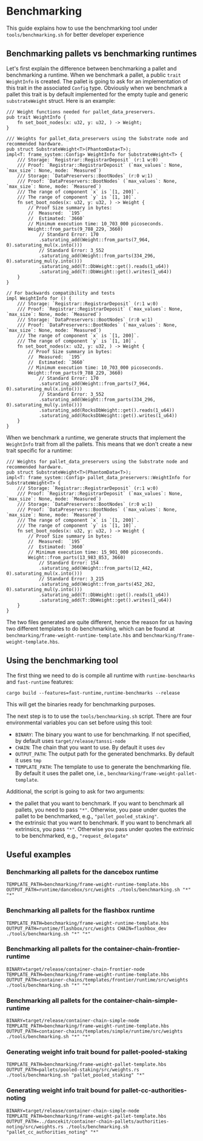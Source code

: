 # Benchmarking
This guide explains how to use the benchmarking tool under `tools/benchmarking.sh` for better developer experience

## Benchmarking pallets vs benchmarking runtimes
Let's first explain the difference between benchmarking a pallet and benchmarking a runtime. When we benchmark a pallet, a public `trait WeightInfo` is created. The pallet is going to ask for an implementation of this trait in the associated `Config` type. Obviously when we benchmark a pallet this trait is by default implemented for the empty tuple and generic  `substrateWeight` struct. Here is an example:

```
/// Weight functions needed for pallet_data_preservers.
pub trait WeightInfo {
	fn set_boot_nodes(x: u32, y: u32, ) -> Weight;
}

/// Weights for pallet_data_preservers using the Substrate node and recommended hardware.
pub struct SubstrateWeight<T>(PhantomData<T>);
impl<T: frame_system::Config> WeightInfo for SubstrateWeight<T> {
	/// Storage: `Registrar::RegistrarDeposit` (r:1 w:0)
	/// Proof: `Registrar::RegistrarDeposit` (`max_values`: None, `max_size`: None, mode: `Measured`)
	/// Storage: `DataPreservers::BootNodes` (r:0 w:1)
	/// Proof: `DataPreservers::BootNodes` (`max_values`: None, `max_size`: None, mode: `Measured`)
	/// The range of component `x` is `[1, 200]`.
	/// The range of component `y` is `[1, 10]`.
	fn set_boot_nodes(x: u32, y: u32, ) -> Weight {
		// Proof Size summary in bytes:
		//  Measured:  `195`
		//  Estimated: `3660`
		// Minimum execution time: 10_703_000 picoseconds.
		Weight::from_parts(9_788_229, 3660)
			// Standard Error: 170
			.saturating_add(Weight::from_parts(7_964, 0).saturating_mul(x.into()))
			// Standard Error: 3_552
			.saturating_add(Weight::from_parts(334_296, 0).saturating_mul(y.into()))
			.saturating_add(T::DbWeight::get().reads(1_u64))
			.saturating_add(T::DbWeight::get().writes(1_u64))
	}
}

// For backwards compatibility and tests
impl WeightInfo for () {
	/// Storage: `Registrar::RegistrarDeposit` (r:1 w:0)
	/// Proof: `Registrar::RegistrarDeposit` (`max_values`: None, `max_size`: None, mode: `Measured`)
	/// Storage: `DataPreservers::BootNodes` (r:0 w:1)
	/// Proof: `DataPreservers::BootNodes` (`max_values`: None, `max_size`: None, mode: `Measured`)
	/// The range of component `x` is `[1, 200]`.
	/// The range of component `y` is `[1, 10]`.
	fn set_boot_nodes(x: u32, y: u32, ) -> Weight {
		// Proof Size summary in bytes:
		//  Measured:  `195`
		//  Estimated: `3660`
		// Minimum execution time: 10_703_000 picoseconds.
		Weight::from_parts(9_788_229, 3660)
			// Standard Error: 170
			.saturating_add(Weight::from_parts(7_964, 0).saturating_mul(x.into()))
			// Standard Error: 3_552
			.saturating_add(Weight::from_parts(334_296, 0).saturating_mul(y.into()))
			.saturating_add(RocksDbWeight::get().reads(1_u64))
			.saturating_add(RocksDbWeight::get().writes(1_u64))
	}
}
```

When we benchmark a runtime, we generate structs that implement the `WeightInfo` trait from all the pallets. This means that we don't create a new trait specific for a runtime:

```
/// Weights for pallet_data_preservers using the Substrate node and recommended hardware.
pub struct SubstrateWeight<T>(PhantomData<T>);
impl<T: frame_system::Config> pallet_data_preservers::WeightInfo for SubstrateWeight<T> {
	/// Storage: `Registrar::RegistrarDeposit` (r:1 w:0)
	/// Proof: `Registrar::RegistrarDeposit` (`max_values`: None, `max_size`: None, mode: `Measured`)
	/// Storage: `DataPreservers::BootNodes` (r:0 w:1)
	/// Proof: `DataPreservers::BootNodes` (`max_values`: None, `max_size`: None, mode: `Measured`)
	/// The range of component `x` is `[1, 200]`.
	/// The range of component `y` is `[1, 10]`.
	fn set_boot_nodes(x: u32, y: u32, ) -> Weight {
		// Proof Size summary in bytes:
		//  Measured:  `195`
		//  Estimated: `3660`
		// Minimum execution time: 15_901_000 picoseconds.
		Weight::from_parts(13_983_853, 3660)
			// Standard Error: 154
			.saturating_add(Weight::from_parts(12_442, 0).saturating_mul(x.into()))
			// Standard Error: 3_215
			.saturating_add(Weight::from_parts(452_262, 0).saturating_mul(y.into()))
			.saturating_add(T::DbWeight::get().reads(1_u64))
			.saturating_add(T::DbWeight::get().writes(1_u64))
	}
}
```
The two files generated are quite different, hence the reason for us having two different templates to do benchmarking, which can be found at `benchmarking/frame-weight-runtime-template.hbs` and `benchmarking/frame-weight-template.hbs`.

## Using the benchmarking tool

The first thing we need to do is compile all runtime with `runtime-benchmarks` and `fast-runtime` features:

```
cargo build --features=fast-runtime,runtime-benchmarks --release
```

This will get the binaries ready for benchmarking purposes.

The next step is to to use the `tools/benchmarking.sh` script. There are four environmental variables you can set before using this tool:

- `BINARY`: The binary you want to use for benchmarking. If not specified, by default uses `target/release/tanssi-node`
- `CHAIN`: The chain that you want to use. By default it uses `dev`
- `OUTPUT_PATH`: The output path for the generated benchmarks. By default it uses `tmp`
- `TEMPLATE_PATH`: The template to use to generate the benchmarking file. By default it uses the pallet one, i.e., `benchmarking/frame-weight-pallet-template`.

Additional, the script is going to ask for two arguments:
- the pallet that you want to benchmark. If you want to benchmark all pallets, you need to pass `"*"`. Otherwise, you pase under quotes the pallet to be benchmarked, e.g., `"pallet_pooled_staking"`.
- the extrinsic that you want to benchmark. If you want to benchmark all extrinsics, you pass `"*"`. Otherwise you pass under quotes the extrinsic to be benchmarked, e.g., `"request_delegate"`

## Useful examples

### Benchmarking all pallets for the dancebox runtime

```
TEMPLATE_PATH=benchmarking/frame-weight-runtime-template.hbs OUTPUT_PATH=runtime/dancebox/src/weights ./tools/benchmarking.sh "*" "*"
```

### Benchmarking all pallets for the flashbox runtime

```
TEMPLATE_PATH=benchmarking/frame-weight-runtime-template.hbs OUTPUT_PATH=runtime/flashbox/src/weights CHAIN=flashbox_dev ./tools/benchmarking.sh "*" "*"
```

### Benchmarking all pallets for the container-chain-frontier-runtime

```
BINARY=target/release/container-chain-frontier-node TEMPLATE_PATH=benchmarking/frame-weight-runtime-template.hbs OUTPUT_PATH=container-chains/templates/frontier/runtime/src/weights ./tools/benchmarking.sh "*" "*"
```

### Benchmarking all pallets for the container-chain-simple-runtime

```
BINARY=target/release/container-chain-simple-node TEMPLATE_PATH=benchmarking/frame-weight-runtime-template.hbs OUTPUT_PATH=container-chains/templates/simple/runtime/src/weights ./tools/benchmarking.sh "*" "*"
```

### Generating weight info trait bound for pallet-pooled-staking

```
TEMPLATE_PATH=benchmarking/frame-weight-pallet-template.hbs OUTPUT_PATH=pallets/pooled-staking/src/weights.rs ./tools/benchmarking.sh "pallet_pooled_staking" "*"
```

### Generating weight info trait bound for pallet-cc-authorities-noting

```
BINARY=target/release/container-chain-simple-node TEMPLATE_PATH=benchmarking/frame-weight-pallet-template.hbs OUTPUT_PATH=../dancekit/container-chain-pallets/authorities-noting/src/weights.rs ./tools/benchmarking.sh "pallet_cc_authorities_noting" "*"
```
